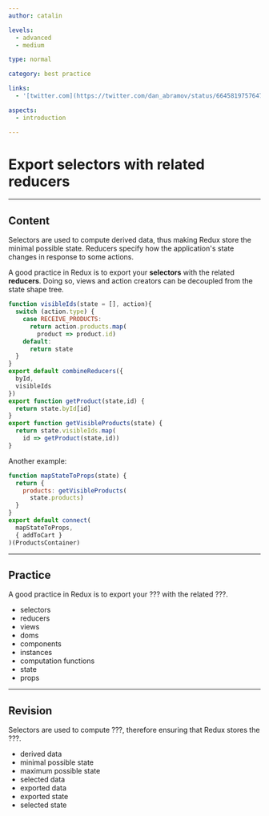 ```yaml
---
author: catalin

levels:
  - advanced
  - medium

type: normal

category: best practice

links:
  - '[twitter.com](https://twitter.com/dan_abramov/status/664581975764766721){website}'

aspects:
  - introduction

---
```

# Export selectors with related reducers

---
## Content

Selectors are used to compute derived data, thus making Redux store the minimal possible state. Reducers specify how the application's state changes in response to some actions.

A good practice in Redux is to export your **selectors** with the related **reducers**.
Doing so, views and action creators can be decoupled from the state shape tree.

```javascript
function visibleIds(state = [], action){
  switch (action.type) {
    case RECEIVE_PRODUCTS:
      return action.products.map(
        product => product.id)
    default:
      return state
  }
}
export default combineReducers({
  byId,
  visibleIds
})
export function getProduct(state,id) {
  return state.byId[id]
}
export function getVisibleProducts(state) {
  return state.visibleIds.map(
    id => getProduct(state,id))
}
```

Another example:

```javascript
function mapStateToProps(state) {
  return {
    products: getVisibleProducts(
      state.products)
  }
}
export default connect(
  mapStateToProps,
  { addToCart }
)(ProductsContainer)

```

---
## Practice

A good practice in Redux is to export your ??? with the related ???.

* selectors
* reducers
* views
* doms
* components
* instances
* computation functions
* state
* props

---
## Revision

Selectors are used to compute ???, therefore ensuring that Redux stores the ???.

* derived data
* minimal possible state
* maximum possible state
* selected data
* exported data
* exported state
* selected state

